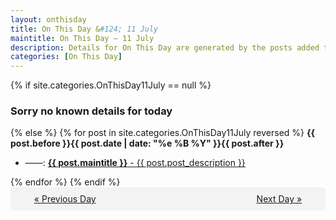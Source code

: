 ```yaml
---
layout: onthisday
title: On This Day &#124; 11 July
maintitle: On This Day — 11 July
description: Details for On This Day are generated by the posts added to the website so the content is subject to changes/updates over time.
categories: [On This Day]
---
```


{% if site.categories.OnThisDay11July == null %}
<h3>Sorry no known details for today</h3>
{% else %}
{% for post in site.categories.OnThisDay11July reversed %}
<strong>{{ post.before }}{{ post.date | date: "%e %B %Y" }}{{ post.after }}</strong>
<ul>
<li> ——: <a class="{{ post.class }}" href="{{ post.url }}"><strong>{{ post.maintitle }}</strong> - {{ post.post_description }}</a></li>
</ul>
{% endfor %}
{% endif %}

<div style="background-color: #f3f3f3; padding: 10px; border-radius: 5px; text-align: center; display: flex; justify-content: space-evenly;">
<a href="/onthisday/07/07-10">« Previous Day</a>
<span style="visibility:hidden;">[ Visit Leap Year February 29 ]</span>
<a href="/onthisday/07/07-12">Next Day »</a>
</div>
